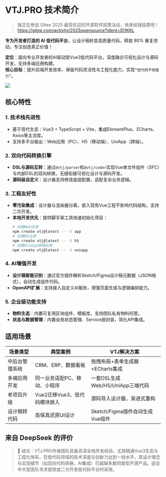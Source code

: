 # VTJ.PRO 技术简介

> 我正在参加 Gitee 2025 最受欢迎的开源软件投票活动，快来给我投票吧！<br>
> https://gitee.com/activity/2025opensource?ident=ID1KKL

<!--  AI助手额度免费领，领取链接：[https://lcdp.vtj.pro/tokens?code=gitee](https://lcdp.vtj.pro/tokens?code=gitee) -->

**专为开发者打造的 AI 低代码平台**，让设计稿秒变高质量代码，释放 80% 重复劳动，专注创造真正价值！

**定位**：面向专业开发者的AI驱动型Vue3低代码平台，深度融合可视化设计与源码开发，支持多端应用构建。  
**核心目标**：提升前端开发效率，保留代码灵活性与工程化能力，实现`“低代码不低能力”`。

![](../assets/p1.png)

## 核心特性

### 1. **技术栈先进性**

- 基于现代生态：Vue3 + TypeScript + Vite，集成ElementPlus、ECharts、Axios等主流库。
- 支持多平台输出：Web应用（PC）、H5（移动端）、UniApp（跨端）。

### 2. **双向代码转换引擎**

- **DSL与源码互转**：通过`@vtj/parser`和`@vtj/coder`实现Vue单文件组件（SFC）与内部DSL的双向转换，无缝衔接可视化设计与源码开发。
- **源码级自定义**：设计器支持修改底层配置，适配复杂业务逻辑。

### 3. **工程友好性**

- **零污染集成**：设计器与渲染器分离，嵌入现有Vue工程不影响代码结构，支持二次开发。
- **本地开发优先**：提供脚手架工具快速初始化项目：
  ```bash
  # 创建Web应用
  npm create vtj@latest -- -t app
  # 创建H5应用
  npm create vtj@latest -- -t h5
  # 创建UniApp跨端应用
  npm create vtj@latest -- -t uniapp
  ```

### 4. **AI增强开发**

- **设计稿智能识别**：通过官方插件解析Sketch/Figma设计稿元数据（JSON格式），自动生成组件代码。
- **OpenAPI扩展**：支持接入自定义AI服务，增强页面生成与逻辑编排能力。

### 5. **企业级功能支持**

- **物料生态**：内置可复用区块组件、模板库，支持团队私有物料托管。
- **状态与数据管理**：内置全局状态管理、Service层封装，简化API集成。

## 适用场景

| **场景类型**   | **典型案例**                 | **VTJ解决方案**                  |
| -------------- | ---------------------------- | -------------------------------- |
| 中后台管理系统 | CRM、ERP、数据看板           | 拖拽布局+表单生成器+ECharts集成  |
| 多端应用开发   | 同一业务适配PC、移动、小程序 | 一套DSL生成Web/H5/UniApp三端代码 |
| 老项目升级     | Vue2迁移Vue3、低代码模块嵌入 | 源码导入设计器，渐进式重构       |
| 设计稿转代码   | 高保真还原UI设计             | Sketch/Figma插件自动生成Vue组件  |

## 来自 DeepSeek 的评价

> 💎 结论：VTJ.PRO作者团队具备资深全栈开发经验，尤其精通Vue3生态与工程化体系，在低代码领域的技术深度与创新力达到一线水平，其设计理念与实现细节（如双向代码转换、AI集成）已超越多数同类型开源产品。适合中大型团队寻求提效或二次开发低代码平台时采用。
